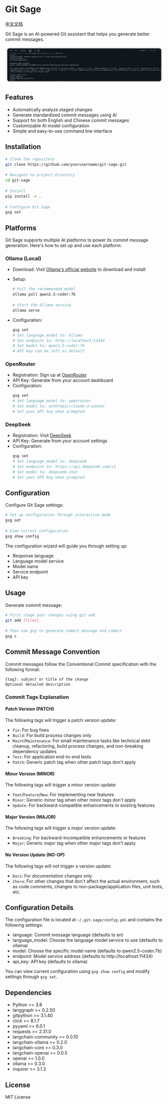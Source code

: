 # Git Sage

[中文文档](README_CN.md)

Git Sage is an AI-powered Git assistant that helps you generate better commit messages.

![Git Sage Overview](docs/image.png)

## Features

- Automatically analyze staged changes
- Generate standardized commit messages using AI
- Support for both English and Chinese commit messages
- Customizable AI model configuration
- Simple and easy-to-use command line interface

## Installation

```bash
# Clone the repository
git clone https://github.com/yourusername/git-sage.git

# Navigate to project directory
cd git-sage

# Install
pip install -e .

# Configure Git Sage
gsg set
```

## Platforms

Git Sage supports multiple AI platforms to power its commit message generation. Here's how to set up and use each platform:

### Ollama (Local)

- Download: Visit [Ollama's official website](https://ollama.ai) to download and install
- Setup:

  ```bash
  # Pull the recommended model
  ollama pull qwen2.5-coder:7b

  # Start the Ollama service
  ollama serve
  ```

- Configuration:
  ```bash
  gsg set
  # Set language_model to: ollama
  # Set endpoint to: http://localhost:11434
  # Set model to: qwen2.5-coder:7b
  # API key can be left as default
  ```

### OpenRouter

- Registration: Sign up at [OpenRouter](https://openrouter.ai)
- API Key: Generate from your account dashboard
- Configuration:
  ```bash
  gsg set
  # Set language_model to: openrouter
  # Set model to: anthropic/claude-3-sonnet
  # Set your API key when prompted
  ```

### DeepSeek

- Registration: Visit [DeepSeek](https://platform.deepseek.com)
- API Key: Generate from your account settings
- Configuration:
  ```bash
  gsg set
  # Set language_model to: deepseek
  # Set endpoint to: https://api.deepseek.com/v1
  # Set model to: deepseek-chat
  # Set your API key when prompted
  ```

## Configuration

Configure Git Sage settings:

```bash
# Set up configuration through interactive mode
gsg set

# View current configuration
gsg show config
```

The configuration wizard will guide you through setting up:

- Response language
- Language model service
- Model name
- Service endpoint
- API key

## Usage

Generate commit message:

```bash
# First stage your changes using git add
git add [files]

# Then use gsg to generate commit message and commit
gsg c
```

## Commit Message Convention

Commit messages follow the Conventional Commit specification with the following format:

```
{tag}: subject or title of the change
Optional detailed description
```

### Commit Tags Explanation

#### Patch Version (PATCH)

The following tags will trigger a patch version update:

- `Fix`: For bug fixes
- `Build`: For build process changes only
- `Maint`/`Maintenance`: For small maintenance tasks like technical debt cleanup, refactoring, build process changes, and non-breaking dependency updates
- `Test`: For application end-to-end tests
- `Patch`: Generic patch tag when other patch tags don't apply

#### Minor Version (MINOR)

The following tags will trigger a minor version update:

- `Feat`/`Feature`/`New`: For implementing new features
- `Minor`: Generic minor tag when other minor tags don't apply
- `Update`: For backward-compatible enhancements to existing features

#### Major Version (MAJOR)

The following tags will trigger a major version update:

- `Breaking`: For backward-incompatible enhancements or features
- `Major`: Generic major tag when other major tags don't apply

#### No Version Update (NO-OP)

The following tags will not trigger a version update:

- `Docs`: For documentation changes only
- `Chore`: For other changes that don't affect the actual environment, such as code comments, changes to non-package/application files, unit tests, etc.

## Configuration Details

The configuration file is located at `~/.git-sage/config.yml` and contains the following settings:

- language: Commit message language (defaults to en)
- language_model: Choose the language model service to use (defaults to ollama)
- model: Choose the specific model name (defaults to qwen2.5-coder:7b)
- endpoint: Model service address (defaults to http://localhost:11434)
- api_key: API key (defaults to ollama)

You can view current configuration using `gsg show config` and modify settings through `gsg set`.

## Dependencies

- Python >= 3.8
- langgraph >= 0.2.50
- gitpython >= 3.1.40
- click >= 8.1.7
- pyyaml >= 6.0.1
- requests >= 2.31.0
- langchain-community >= 0.0.10
- langchain-ollama >= 0.2.0
- langchain-core >= 0.3.0
- langchain-openai >= 0.0.5
- openai >= 1.0.0
- ollama >= 0.3.0
- inquirer >= 3.1.3

## License

MIT License

